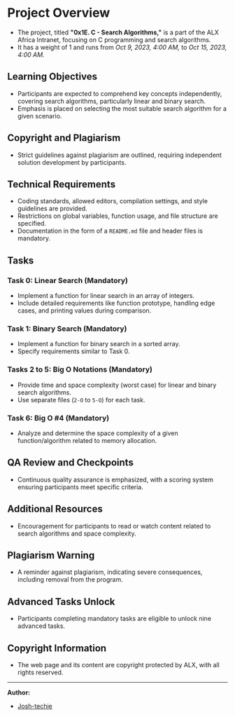 # Project Overview

- The project, titled **"0x1E. C - Search Algorithms,"** is a part of the ALX Africa Intranet, focusing on C programming and search algorithms.
- It has a weight of 1 and runs from *Oct 9, 2023, 4:00 AM,* to *Oct 15, 2023, 4:00 AM.*

## Learning Objectives

- Participants are expected to comprehend key concepts independently, covering search algorithms, particularly linear and binary search.
- Emphasis is placed on selecting the most suitable search algorithm for a given scenario.

## Copyright and Plagiarism

- Strict guidelines against plagiarism are outlined, requiring independent solution development by participants.

## Technical Requirements

- Coding standards, allowed editors, compilation settings, and style guidelines are provided.
- Restrictions on global variables, function usage, and file structure are specified.
- Documentation in the form of a `README.md` file and header files is mandatory.

## Tasks

### Task 0: Linear Search (Mandatory)

- Implement a function for linear search in an array of integers.
- Include detailed requirements like function prototype, handling edge cases, and printing values during comparison.

### Task 1: Binary Search (Mandatory)

- Implement a function for binary search in a sorted array.
- Specify requirements similar to Task 0.

### Tasks 2 to 5: Big O Notations (Mandatory)

- Provide time and space complexity (worst case) for linear and binary search algorithms.
- Use separate files (`2-O` to `5-O`) for each task.

### Task 6: Big O #4 (Mandatory)

- Analyze and determine the space complexity of a given function/algorithm related to memory allocation.

## QA Review and Checkpoints

- Continuous quality assurance is emphasized, with a scoring system ensuring participants meet specific criteria.

## Additional Resources

- Encouragement for participants to read or watch content related to search algorithms and space complexity.

## Plagiarism Warning

- A reminder against plagiarism, indicating severe consequences, including removal from the program.

## Advanced Tasks Unlock

- Participants completing mandatory tasks are eligible to unlock nine advanced tasks.

## Copyright Information

- The web page and its content are copyright protected by ALX, with all rights reserved.

---

**Author:**
- [Josh-techie](https://github.com/Josh-techie)

